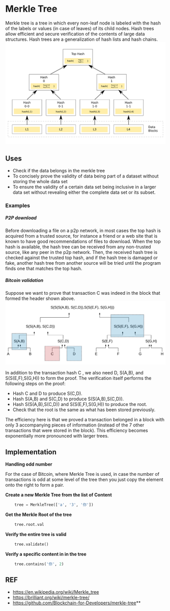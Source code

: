 # Merkle Tree
Merkle tree is a tree in which every non-leaf node is labeled with the hash of the labels or values (in case of leaves) of its child nodes. Hash trees allow efficient and secure verification of the contents of large data structures. Hash trees are a generalization of hash lists and hash chains.
![](img/merkle_tree.png)

## Uses
* Check if the data belongs in the merkle tree
* To concisely prove the validity of data being part of a dataset without storing the whole data set
* To ensure the validity of a certain data set being inclusive in a larger data set without 
revealing either the complete data set or its subset.

### Examples
##### P2P download
Before downloading a file on a p2p network, in most cases the top hash is acquired from a trusted source, for instance a friend or a web site that is known to have good recommendations of files to download. When the top hash is available, the hash tree can be received from any non-trusted source, like any peer in the p2p network. Then, the received hash tree is checked against the trusted top hash, and if the hash tree is damaged or fake, another hash tree from another source will be tried until the program finds one that matches the top hash.

##### Bitcoin validation
Suppose we want to prove that transaction C was indeed in the block that formed the header shown above.
![](img/merkle_proof.jpeg)

In addition to the transaction hash C , we also need D, S(A,B), and S(S(E,F),S(G,H)) to form the proof. The verification itself performs the following steps on the proof:

* Hash C and D to produce S(C,D).
* Hash S(A,B) and S(C,D) to produce S(S(A,B),S(C,D)).
* Hash S(S(A,B),S(C,D)) and S(S(E,F),S(G,H)) to produce the root.
* Check that the root is the same as what has been stored previously.

The efficiency here is that we proved a transaction belonged in a block with only 3 accompanying pieces of information (instead of the 7 other transactions that were stored in the block). This efficiency becomes exponentially more pronounced with larger trees.

## Implementation
**Handling odd number**

For the case of Bitcoin, where Merkle Tree is used, in case the number of transactions is odd at some level of the tree then you just copy the element onto the right to form a pair.

**Create a new Merkle Tree from the list of Content**
```python
    tree = MerkleTree(['a', '3', '你'])
```
**Get the Merkle Root of the tree**
```python
    tree.root.val
```
**Verify the entire tree is valid**
```python
    tree.validate()
```
**Verify a specific content in in the tree**
```python
    tree.contains('你', 2)
```

## REF
* https://en.wikipedia.org/wiki/Merkle_tree
* https://brilliant.org/wiki/merkle-tree/
* https://github.com/Blockchain-for-Developers/merkle-tree**